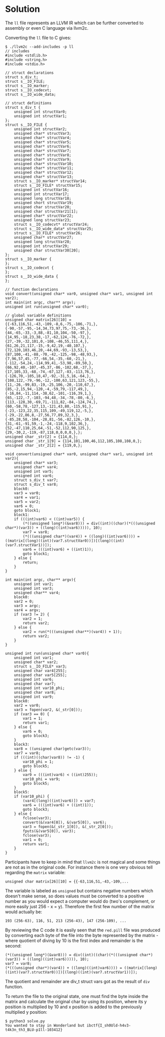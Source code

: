 # Solution

The `ll` file represents an LLVM IR which can be further converted to assembly or even C language via llvm2c.

Converting the `ll` file to C gives:
```
$ ./llvm2c --add-includes -p ll
// includes
#include <stdlib.h>
#include <string.h>
#include <stdio.h>

// struct declarations
struct s_div_t;
struct s__IO_FILE;
struct s__IO_marker;
struct s__IO_codecvt;
struct s__IO_wide_data;

// struct definitions
struct s_div_t {
    unsigned int structVar0;
    unsigned int structVar1;
};
struct s__IO_FILE {
    unsigned int structVar2;
    unsigned char* structVar3;
    unsigned char* structVar4;
    unsigned char* structVar5;
    unsigned char* structVar6;
    unsigned char* structVar7;
    unsigned char* structVar8;
    unsigned char* structVar9;
    unsigned char* structVar10;
    unsigned char* structVar11;
    unsigned char* structVar12;
    unsigned char* structVar13;
    struct s__IO_marker* structVar14;
    struct s__IO_FILE* structVar15;
    unsigned int structVar16;
    unsigned int structVar17;
    unsigned long structVar18;
    unsigned short structVar19;
    unsigned char structVar20;
    unsigned char structVar21[1];
    unsigned char* structVar22;
    unsigned long structVar23;
    struct s__IO_codecvt* structVar24;
    struct s__IO_wide_data* structVar25;
    struct s__IO_FILE* structVar26;
    unsigned char* structVar27;
    unsigned long structVar28;
    unsigned int structVar29;
    unsigned char structVar30[20];
};
struct s__IO_marker {
};
struct s__IO_codecvt {
};
struct s__IO_wide_data {
};

// function declarations
void convert(unsigned char* var0, unsigned char* var1, unsigned int var2);
int main(int argc, char** argv);
unsigned int run(unsigned char* var0);

// global variable definitions
unsigned char matrix[26][10] = {{-63,116,51,-43,-109,-8,6,-75,-106,-71,},{-90,-57,-95,-14,34,73,97,75,-73,-36,},{44,-65,-33,-3,88,-81,10,104,-50,-97,},{14,95,-18,23,38,-17,-62,124,-76,-72,},{27,-39,-32,101,0,-108,-46,55,111,4,},{61,26,21,117,-15,-9,42,19,-40,107,},{72,120,103,46,20,-44,69,-93,-13,53,},{87,100,-41,-88,-70,-42,-125,-98,-48,93,},{7,96,57,45,-77,-66,54,-35,-60,-21,},{-112,-54,24,-114,99,41,-53,98,-89,50,},{66,92,40,-107,-45,37,-86,-102,68,-37,},{17,105,33,-68,-74,-67,127,-83,-113,76,},{-126,70,-105,18,47,-92,-31,5,16,-64,},{108,122,-79,-96,-12,-100,63,121,123,-55,},{11,-26,-99,83,-19,-25,106,-20,-110,67,},{85,-2,15,94,-120,-4,-59,79,-117,49,},{-16,84,-11,114,-38,62,-101,-116,39,1,},{65,-122,-7,-103,-94,48,-34,-78,-80,-6,},{113,-128,30,-69,71,-111,82,-84,-124,74,},{60,-58,78,-127,13,-121,43,80,-115,91,},{-23,-123,22,35,115,109,-49,119,12,-5,},{-29,-22,86,8,-27,56,77,89,32,3,},{-85,28,58,-104,-28,81,-56,-82,126,-10,},{31,-61,-91,59,-1,-24,-118,9,102,36,},{52,-47,110,25,64,-51,-52,112,90,125,},{29,-30,2,-119,-87,118,0,0,0,0,},};
unsigned char _str[2] = {114,0,};
unsigned char _str_1[9] = {114,101,100,46,112,105,108,108,0,};
unsigned char _str_2[2] = {119,0,};

void convert(unsigned char* var0, unsigned char* var1, unsigned int var2){
    unsigned char* var3;
    unsigned char* var4;
    unsigned int var5;
    unsigned int var6;
    struct s_div_t var7;
    struct s_div_t var8;
    block0:
    var3 = var0;
    var4 = var1;
    var5 = var2;
    var6 = 0;
    goto block1;
    block1:
    if (((int)var6) < ((int)var5)) {
        (*((unsigned long*)(&var8))) = div((int)((char)(*(((unsigned char*)(var3)) + ((long)((int)var6))))), 10);
        var7 = var8;
        (*(((unsigned char*)(var4)) + ((long)((int)var6)))) = ((matrix[(long)((int)(var7.structVar0))])[(long)((int)(var7.structVar1))]);
        var6 = (((int)var6) + ((int)1));
        goto block1;
    } else {
        return;
    }
}

int main(int argc, char** argv){
    unsigned int var2;
    unsigned int var3;
    unsigned char** var4;
    block0:
    var2 = 0;
    var3 = argc;
    var4 = argv;
    if (var3 != 2) {
        var2 = 1;
        return var2;
    } else {
        var2 = run(*(((unsigned char**)(var4)) + 1));
        return var2;
    }
}

unsigned int run(unsigned char* var0){
    unsigned int var1;
    unsigned char* var2;
    struct s__IO_FILE* var3;
    unsigned char var4[255];
    unsigned char var5[255];
    unsigned int var6;
    unsigned char var7;
    unsigned int var10_phi;
    unsigned char var8;
    unsigned int var9;
    block0:
    var2 = var0;
    var3 = fopen(var2, &(_str[0]));
    if (var3 == 0) {
        var1 = 1;
        return var1;
    } else {
        var6 = 0;
        goto block3;
    }
    block3:
    var8 = ((unsigned char)getc(var3));
    var7 = var8;
    if (((int)((char)var8)) != -1) {
        var10_phi = 1;
        goto block5;
    } else {
        var9 = (((int)var6) < ((int)255));
        var10_phi = var9;
        goto block5;
    }
    block5:
    if (var10_phi) {
        (var4[(long)((int)var6)]) = var7;
        var6 = (((int)var6) + ((int)1));
        goto block3;
    } else {
        fclose(var3);
        convert(&(var4[0]), &(var5[0]), var6);
        var3 = fopen(&(_str_1[0]), &(_str_2[0]));
        fputs(&(var5[0]), var3);
        fclose(var3);
        var1 = 0;
        return var1;
    }
}
```

Participants have to keep in mind that `llvm2c` is not magical and some things are not as in the original code. For instance there is one very obvious tell regarding the `matrix` variable:
```
unsigned char matrix[26][10] = {{-63,116,51,-43,-109,...
```

The variable is labeled as `unsigned` but contains negative numbers which doesn't make sense, so does values must be converted to a positive number as you would expect a computer would do (two's complement, or more easily just 256 - x = y). Therefore the first few number of the matrix would actually be:
```
193 (256-63), 116, 51, 213 (256-43), 147 (256-109), ...
```

By reviewing the C code it is easily seen that the `red.pill` file was produced by converting each byte of the file into the byte represented by the matrix - where quotient of diving by 10 is the first index and remainder is the second:
```
(*((unsigned long*)(&var8))) = div((int)((char)(*(((unsigned char*)(var3)) + ((long)((int)var6))))), 10);
var7 = var8;
(*(((unsigned char*)(var4)) + ((long)((int)var6)))) = ((matrix[(long)((int)(var7.structVar0))])[(long)((int)(var7.structVar1))]);
```

The quotient and remainder are div_t struct vars got as the result of `div` function.

To return the file to the original state, one must find the byte inside the matrix and calculate the original char by using its position, where its y position is multiplied by 10 and x position is added to the previously multiplied y position:
```
$ python3 solve.py 
You wanted to stay in Wonderland but ibctf{I_sh0Uld-h4v3-t4k3n_th3_BLU-p1ll-103412}
```
